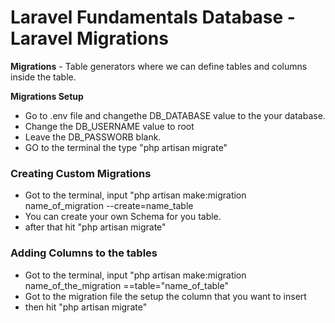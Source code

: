 # Laravel Fundamentals Database - Laravel Migrations

**Migrations** - Table generators where we can define tables and columns inside the table.

**Migrations Setup** 
- Go to .env file and changethe DB_DATABASE value to the your database.
- Change the DB_USERNAME value to root
- Leave the DB_PASSWORB blank.
- GO to the terminal the type "php artisan migrate"


### Creating Custom Migrations
- Got to the terminal, input "php artisan make:migration name_of_migration --create=name_table
- You can create your own Schema for you table.
- after that hit "php artisan migrate"


### Adding Columns to the tables
- Got to the terminal, input "php artisan make:migration name_of_the_migration ==table="name_of_table"
- Got to the migration file the setup the column that you want to insert
- then hit "php artisan migrate"